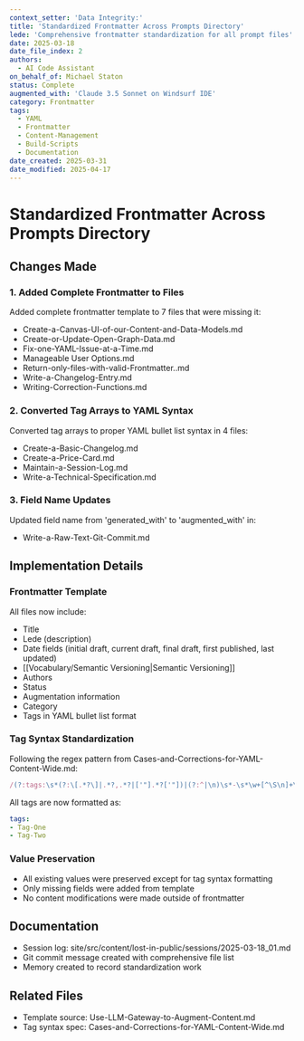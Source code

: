 ```yaml
---
context_setter: 'Data Integrity:'
title: 'Standardized Frontmatter Across Prompts Directory'
lede: 'Comprehensive frontmatter standardization for all prompt files'
date: 2025-03-18
date_file_index: 2
authors:
  - AI Code Assistant
on_behalf_of: Michael Staton
status: Complete
augmented_with: 'Claude 3.5 Sonnet on Windsurf IDE'
category: Frontmatter
tags: 
  - YAML
  - Frontmatter
  - Content-Management
  - Build-Scripts
  - Documentation
date_created: 2025-03-31
date_modified: 2025-04-17
---
```


# Standardized Frontmatter Across Prompts Directory

## Changes Made

### 1. Added Complete Frontmatter to Files
Added complete frontmatter template to 7 files that were missing it:
- Create-a-Canvas-UI-of-our-Content-and-Data-Models.md
- Create-or-Update-Open-Graph-Data.md
- Fix-one-YAML-Issue-at-a-Time.md
- Manageable User Options.md
- Return-only-files-with-valid-Frontmatter..md
- Write-a-Changelog-Entry.md
- Writing-Correction-Functions.md

### 2. Converted Tag Arrays to YAML Syntax
Converted tag arrays to proper YAML bullet list syntax in 4 files:
- Create-a-Basic-Changelog.md
- Create-a-Price-Card.md
- Maintain-a-Session-Log.md
- Write-a-Technical-Specification.md

### 3. Field Name Updates
Updated field name from 'generated_with' to 'augmented_with' in:
- Write-a-Raw-Text-Git-Commit.md

## Implementation Details

### Frontmatter Template
All files now include:
- Title
- Lede (description)
- Date fields (initial draft, current draft, final draft, first published, last updated)
- [[Vocabulary/Semantic Versioning|Semantic Versioning]]
- Authors
- Status
- Augmentation information
- Category
- Tags in YAML bullet list format

### Tag Syntax Standardization
Following the regex pattern from Cases-and-Corrections-for-YAML-Content-Wide.md:
```javascript
/(?:tags:\s*(?:\[.*?\]|.*?,.*?|['"].*?['"])|(?:^|\n)\s*-\s*\w+[^\S\n]+\w+)/
```

All tags are now formatted as:
```yaml
tags:
- Tag-One
- Tag-Two
```

### Value Preservation
- All existing values were preserved except for tag syntax formatting
- Only missing fields were added from template
- No content modifications were made outside of frontmatter

## Documentation
- Session log: site/src/content/lost-in-public/sessions/2025-03-18_01.md
- Git commit message created with comprehensive file list
- Memory created to record standardization work

## Related Files
- Template source: Use-LLM-Gateway-to-Augment-Content.md
- Tag syntax spec: Cases-and-Corrections-for-YAML-Content-Wide.md
